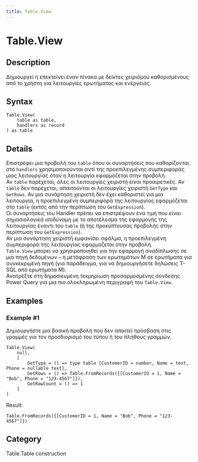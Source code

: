 ```yaml
---
title: Table.View
---
```


# Table.View


## Description

Δημιουργεί ή επεκτείνει έναν πίνακα με δείκτες χειρισμού καθορισμένους από το χρήστη για λειτουργίες ερωτήματος και ενέργειας.


## Syntax

```powerquery
Table.View(
    table as table,
    handlers as record
) as table
```


## Details

Επιστρέφει μια προβολή του <code>table</code> όπου οι συναρτήσεις που καθορίζονται στο <code>handlers</code> χρησιμοποιούνται αντί της προεπιλεγμένης συμπεριφοράς μιας λειτουργίας όταν η λειτουργία εφαρμόζεται στην προβολή.<br />Αν <code>table</code> παρέχεται, όλες οι λειτουργίες χειριστή είναι προαιρετικές. Αν <code>table</code> δεν παρέχεται, απαιτούνται οι λειτουργίες χειριστή <code>GetType</code> και <code>GetRows</code>. Αν μια συνάρτηση χειριστή δεν έχει καθοριστεί για μια λειτουργία, η προεπιλεγμένη συμπεριφορά της λειτουργίας εφαρμόζεται στο <code>table</code> (εκτός από την περίπτωση του <code>GetExpression</code>).<br />Οι συναρτήσεις του Handler πρέπει να επιστρέψουν ένα τιμή που είναι σημασιολογικά ισοδύναμη με το αποτέλεσμα της εφαρμογής της λειτουργίας έναντι του <code>table</code> (ή της προκύπτουσας προβολής στην περίπτωση του <code>GetExpression</code>).<br />Αν μια συνάρτηση χειριστή εμφανίσει σφάλμα, η προεπιλεγμένη συμπεριφορά της λειτουργίας εφαρμόζεται στην προβολή.<br /><code>Table.View</code> μπορεί να χρησιμοποιηθεί για την εφαρμογή αναδίπλωσης σε μια πηγή δεδομένων – η μετάφραση των ερωτημάτων M σε ερωτήματα για συγκεκριμένη πηγή (για παράδειγμα, για να δημιουργήσετε δηλώσεις T-SQL από ερωτήματα M).<br />Ανατρέξτε στη δημοσιευμένη τεκμηρίωση προσαρμοσμένης σύνδεσης Power Query για μια πιο ολοκληρωμένη περιγραφή του <code>Table.View</code>.<br />


## Examples

### Example #1 
Δημιουργήστε μια βασική προβολή που δεν απαιτεί πρόσβαση στις γραμμές για τον προσδιορισμό του τύπου ή του πλήθους γραμμών.
```powerquery
Table.View(
    null,
    [
        GetType = () => type table [CustomerID = number, Name = text, Phone = nullable text],
        GetRows = () => Table.FromRecords({[CustomerID = 1, Name = "Bob", Phone = "123-4567"]}),
        GetRowCount = () => 1
    ]
)
```

Result: 
```powerquery
Table.FromRecords({[CustomerID = 1, Name = "Bob", Phone = "123-4567"]})
```




## Category
Table.Table construction
